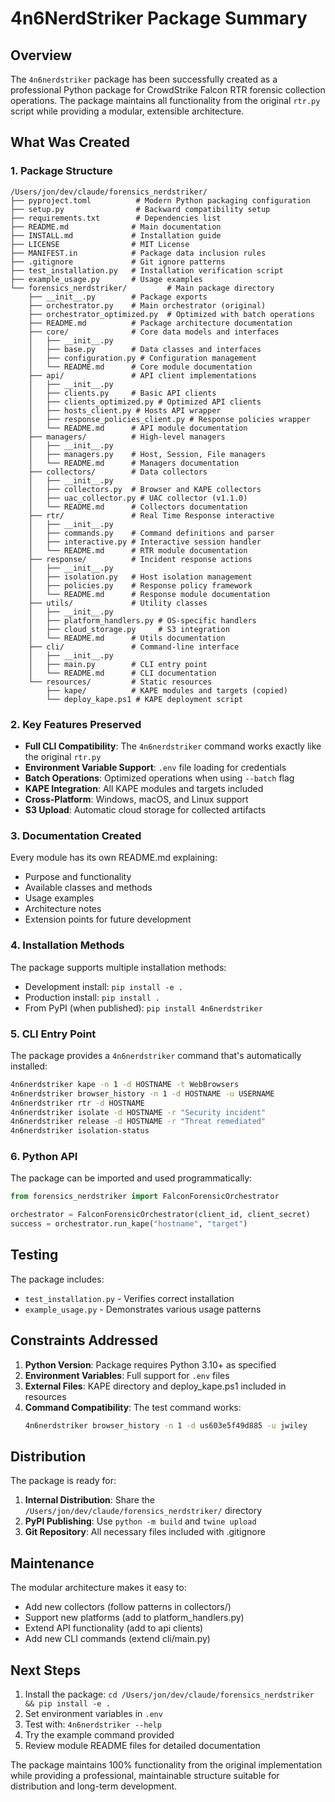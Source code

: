 # 4n6NerdStriker Package Summary

## Overview

The `4n6nerdstriker` package has been successfully created as a professional Python package for CrowdStrike Falcon RTR forensic collection operations. The package maintains all functionality from the original `rtr.py` script while providing a modular, extensible architecture.

## What Was Created

### 1. Package Structure
```
/Users/jon/dev/claude/forensics_nerdstriker/
├── pyproject.toml          # Modern Python packaging configuration
├── setup.py                # Backward compatibility setup
├── requirements.txt        # Dependencies list
├── README.md              # Main documentation
├── INSTALL.md             # Installation guide
├── LICENSE                # MIT License
├── MANIFEST.in            # Package data inclusion rules
├── .gitignore             # Git ignore patterns
├── test_installation.py   # Installation verification script
├── example_usage.py       # Usage examples
└── forensics_nerdstriker/         # Main package directory
    ├── __init__.py        # Package exports
    ├── orchestrator.py    # Main orchestrator (original)
    ├── orchestrator_optimized.py  # Optimized with batch operations
    ├── README.md          # Package architecture documentation
    ├── core/              # Core data models and interfaces
    │   ├── __init__.py
    │   ├── base.py        # Data classes and interfaces
    │   ├── configuration.py # Configuration management
    │   └── README.md      # Core module documentation
    ├── api/               # API client implementations
    │   ├── __init__.py
    │   ├── clients.py     # Basic API clients
    │   ├── clients_optimized.py # Optimized API clients
    │   ├── hosts_client.py # Hosts API wrapper
    │   ├── response_policies_client.py # Response policies wrapper
    │   └── README.md      # API module documentation
    ├── managers/          # High-level managers
    │   ├── __init__.py
    │   ├── managers.py    # Host, Session, File managers
    │   └── README.md      # Managers documentation
    ├── collectors/        # Data collectors
    │   ├── __init__.py
    │   ├── collectors.py  # Browser and KAPE collectors
    │   ├── uac_collector.py # UAC collector (v1.1.0)
    │   └── README.md      # Collectors documentation
    ├── rtr/               # Real Time Response interactive
    │   ├── __init__.py
    │   ├── commands.py    # Command definitions and parser
    │   ├── interactive.py # Interactive session handler
    │   └── README.md      # RTR module documentation
    ├── response/          # Incident response actions
    │   ├── __init__.py
    │   ├── isolation.py   # Host isolation management
    │   ├── policies.py    # Response policy framework
    │   └── README.md      # Response module documentation
    ├── utils/             # Utility classes
    │   ├── __init__.py
    │   ├── platform_handlers.py # OS-specific handlers
    │   ├── cloud_storage.py     # S3 integration
    │   └── README.md      # Utils documentation
    ├── cli/               # Command-line interface
    │   ├── __init__.py
    │   ├── main.py        # CLI entry point
    │   └── README.md      # CLI documentation
    └── resources/         # Static resources
        ├── kape/          # KAPE modules and targets (copied)
        └── deploy_kape.ps1 # KAPE deployment script
```

### 2. Key Features Preserved

- **Full CLI Compatibility**: The `4n6nerdstriker` command works exactly like the original `rtr.py`
- **Environment Variable Support**: `.env` file loading for credentials
- **Batch Operations**: Optimized operations when using `--batch` flag
- **KAPE Integration**: All KAPE modules and targets included
- **Cross-Platform**: Windows, macOS, and Linux support
- **S3 Upload**: Automatic cloud storage for collected artifacts

### 3. Documentation Created

Every module has its own README.md explaining:
- Purpose and functionality
- Available classes and methods
- Usage examples
- Architecture notes
- Extension points for future development

### 4. Installation Methods

The package supports multiple installation methods:
- Development install: `pip install -e .`
- Production install: `pip install .`
- From PyPI (when published): `pip install 4n6nerdstriker`

### 5. CLI Entry Point

The package provides a `4n6nerdstriker` command that's automatically installed:
```bash
4n6nerdstriker kape -n 1 -d HOSTNAME -t WebBrowsers
4n6nerdstriker browser_history -n 1 -d HOSTNAME -u USERNAME
4n6nerdstriker rtr -d HOSTNAME
4n6nerdstriker isolate -d HOSTNAME -r "Security incident"
4n6nerdstriker release -d HOSTNAME -r "Threat remediated"
4n6nerdstriker isolation-status
```

### 6. Python API

The package can be imported and used programmatically:
```python
from forensics_nerdstriker import FalconForensicOrchestrator

orchestrator = FalconForensicOrchestrator(client_id, client_secret)
success = orchestrator.run_kape("hostname", "target")
```

## Testing

The package includes:
- `test_installation.py` - Verifies correct installation
- `example_usage.py` - Demonstrates various usage patterns

## Constraints Addressed

1. **Python Version**: Package requires Python 3.10+ as specified
2. **Environment Variables**: Full support for `.env` files
3. **External Files**: KAPE directory and deploy_kape.ps1 included in resources
4. **Command Compatibility**: The test command works:
   ```bash
   4n6nerdstriker browser_history -n 1 -d us603e5f49d885 -u jwiley
   ```

## Distribution

The package is ready for:
1. **Internal Distribution**: Share the `/Users/jon/dev/claude/forensics_nerdstriker/` directory
2. **PyPI Publishing**: Use `python -m build` and `twine upload`
3. **Git Repository**: All necessary files included with .gitignore

## Maintenance

The modular architecture makes it easy to:
- Add new collectors (follow patterns in collectors/)
- Support new platforms (add to platform_handlers.py)
- Extend API functionality (add to api clients)
- Add new CLI commands (extend cli/main.py)

## Next Steps

1. Install the package: `cd /Users/jon/dev/claude/forensics_nerdstriker && pip install -e .`
2. Set environment variables in `.env`
3. Test with: `4n6nerdstriker --help`
4. Try the example command provided
5. Review module README files for detailed documentation

The package maintains 100% functionality from the original implementation while providing a professional, maintainable structure suitable for distribution and long-term development.